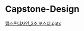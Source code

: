 # Capstone-Design

[캡스톤디자인_3조 포스터.pptx](https://github.com/jindata1/Capstone-Design/files/13499844/_3.pptx)
